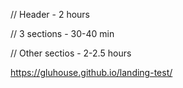// Header - 2 hours

// 3 sections - 30-40 min

// Other sectios - 2-2.5 hours

https://gluhouse.github.io/landing-test/
